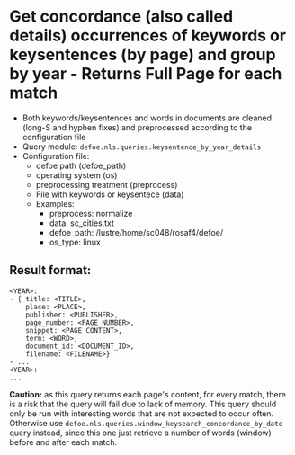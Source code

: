 # Get concordance (also called details) occurrences of keywords or keysentences (by page) and group by year - Returns Full Page for each match

* Both keywords/keysentences and words in documents are cleaned (long-S and hyphen fixes) and preprocessed according to the configuration file
* Query module: `defoe.nls.queries.keysentence_by_year_details`
* Configuration file:
  - defoe path (defoe_path)
  - operating system (os) 
  - preprocessing treatment (preprocess)
  - File with keywords or keysentece (data)
  - Examples:
     - preprocess: normalize
     - data: sc_cities.txt
     - defoe_path: /lustre/home/sc048/rosaf4/defoe/
     - os_type: linux

Result format:
----------------------------------------------------------

```
<YEAR>:
- { title: <TITLE>,
    place: <PLACE>,
    publisher: <PUBLISHER>,
    page_number: <PAGE_NUMBER>,
    snippet: <PAGE CONTENT>,
    term: <WORD>,
    document_id: <DOCUMENT_ID>,
    filename: <FILENAME>}
- ...
<YEAR>:
...
```


**Caution:** as this query returns each page's content, for every match, there is a risk that the query will fail due to lack of memory. This query should only be run with interesting words that are not expected to occur often. Otherwise use `defoe.nls.queries.window_keysearch_concordance_by_date` query instead, since this one just retrieve a number of words (window) before and after each match.
